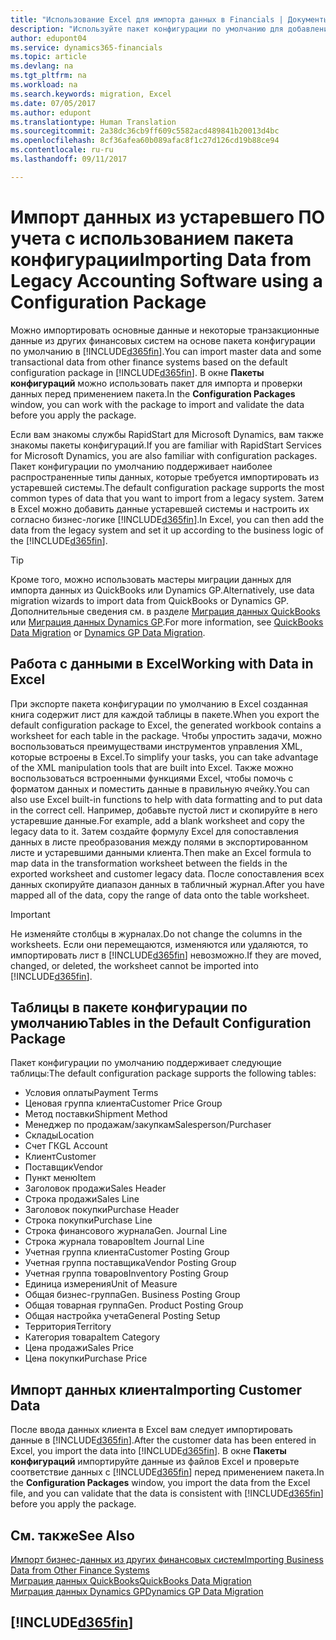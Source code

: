 ```yaml
---
title: "Использование Excel для импорта данных в Financials | Документы Майкрософт"
description: "Используйте пакет конфигурации по умолчанию для добавления данных в Excel и импорта данных обратно в Dynamics 365 for Financials."
author: edupont04
ms.service: dynamics365-financials
ms.topic: article
ms.devlang: na
ms.tgt_pltfrm: na
ms.workload: na
ms.search.keywords: migration, Excel
ms.date: 07/05/2017
ms.author: edupont
ms.translationtype: Human Translation
ms.sourcegitcommit: 2a38dc36cb9ff609c5582acd489841b20013d4bc
ms.openlocfilehash: 8cf36afea60b089afac8f1c27d126cd19b88ce94
ms.contentlocale: ru-ru
ms.lasthandoff: 09/11/2017

---
```

# <a name="importing-data-from-legacy-accounting-software-using-a-configuration-package"></a><span data-ttu-id="a6cb0-103">Импорт данных из устаревшего ПО учета с использованием пакета конфигурации</span><span class="sxs-lookup"><span data-stu-id="a6cb0-103">Importing Data from Legacy Accounting Software using a Configuration Package</span></span>
<span data-ttu-id="a6cb0-104">Можно импортировать основные данные и некоторые транзакционные данные из других финансовых систем на основе пакета конфигурации по умолчанию в [!INCLUDE[d365fin](includes/d365fin_md.md)].</span><span class="sxs-lookup"><span data-stu-id="a6cb0-104">You can import master data and some transactional data from other finance systems based on the default configuration package in [!INCLUDE[d365fin](includes/d365fin_md.md)].</span></span> <span data-ttu-id="a6cb0-105">В окне **Пакеты конфигураций** можно использовать пакет для импорта и проверки данных перед применением пакета.</span><span class="sxs-lookup"><span data-stu-id="a6cb0-105">In the **Configuration Packages** window, you can work with the package to import and validate the data before you apply the package.</span></span>  

<span data-ttu-id="a6cb0-106">Если вам знакомы службы RapidStart для Microsoft Dynamics, вам также знакомы пакеты конфигураций.</span><span class="sxs-lookup"><span data-stu-id="a6cb0-106">If you are familiar with RapidStart Services for Microsoft Dynamics, you are also familiar with configuration packages.</span></span> <span data-ttu-id="a6cb0-107">Пакет конфигурации по умолчанию поддерживает наиболее распространенные типы данных, которые требуется импортировать из устаревшей системы.</span><span class="sxs-lookup"><span data-stu-id="a6cb0-107">The default configuration package supports the most common types of data that you want to import from a legacy system.</span></span> <span data-ttu-id="a6cb0-108">Затем в Excel можно добавить данные устаревшей системы и настроить их согласно бизнес-логике [!INCLUDE[d365fin](includes/d365fin_md.md)].</span><span class="sxs-lookup"><span data-stu-id="a6cb0-108">In Excel, you can then add the data from the legacy system and set it up according to the business logic of the [!INCLUDE[d365fin](includes/d365fin_md.md)].</span></span>  

> [!TIP]  
>   <span data-ttu-id="a6cb0-109">Кроме того, можно использовать мастеры миграции данных для импорта данных из QuickBooks или Dynamics GP.</span><span class="sxs-lookup"><span data-stu-id="a6cb0-109">Alternatively, use data migration wizards to import data from QuickBooks or Dynamics GP.</span></span> <span data-ttu-id="a6cb0-110">Дополнительные сведения см. в разделе [Миграция данных QuickBooks](ui-extensions-quickbooks-data-migration.md) или [Миграция данных Dynamics GP](ui-extensions-dynamicsgp-data-migration.md).</span><span class="sxs-lookup"><span data-stu-id="a6cb0-110">For more information, see [QuickBooks Data Migration](ui-extensions-quickbooks-data-migration.md) or [Dynamics GP Data Migration](ui-extensions-dynamicsgp-data-migration.md).</span></span>  

## <a name="working-with-data-in-excel"></a><span data-ttu-id="a6cb0-111">Работа с данными в Excel</span><span class="sxs-lookup"><span data-stu-id="a6cb0-111">Working with Data in Excel</span></span>
<span data-ttu-id="a6cb0-112">При экспорте пакета конфигурации по умолчанию в Excel созданная книга содержит лист для каждой таблицы в пакете.</span><span class="sxs-lookup"><span data-stu-id="a6cb0-112">When you export the default configuration package to Excel, the generated workbook contains a worksheet for each table in the package.</span></span> <span data-ttu-id="a6cb0-113">Чтобы упростить задачи, можно воспользоваться преимуществами инструментов управления XML, которые встроены в Excel.</span><span class="sxs-lookup"><span data-stu-id="a6cb0-113">To simplify your tasks, you can take advantage of the XML manipulation tools that are built into Excel.</span></span> <span data-ttu-id="a6cb0-114">Также можно воспользоваться встроенными функциями Excel, чтобы помочь с форматом данных и поместить данные в правильную ячейку.</span><span class="sxs-lookup"><span data-stu-id="a6cb0-114">You can also use Excel built-in functions to help with data formatting and to put data in the correct cell.</span></span> <span data-ttu-id="a6cb0-115">Например, добавьте пустой лист и скопируйте в него устаревшие данные.</span><span class="sxs-lookup"><span data-stu-id="a6cb0-115">For example, add a blank worksheet and copy the legacy data to it.</span></span> <span data-ttu-id="a6cb0-116">Затем создайте формулу Excel для сопоставления данных в листе преобразования между полями в экспортированном листе и устаревшими данными клиента.</span><span class="sxs-lookup"><span data-stu-id="a6cb0-116">Then make an Excel formula to map data in the transformation worksheet between the fields in the exported worksheet and customer legacy data.</span></span> <span data-ttu-id="a6cb0-117">После сопоставления всех данных скопируйте диапазон данных в табличный журнал.</span><span class="sxs-lookup"><span data-stu-id="a6cb0-117">After you have mapped all of the data, copy the range of data onto the table worksheet.</span></span>  

> [!IMPORTANT]  
>  <span data-ttu-id="a6cb0-118">Не изменяйте столбцы в журналах.</span><span class="sxs-lookup"><span data-stu-id="a6cb0-118">Do not change the columns in the worksheets.</span></span> <span data-ttu-id="a6cb0-119">Если они перемещаются, изменяются или удаляются, то импортировать лист в [!INCLUDE[d365fin](includes/d365fin_md.md)] невозможно.</span><span class="sxs-lookup"><span data-stu-id="a6cb0-119">If they are moved, changed, or deleted, the worksheet cannot be imported into [!INCLUDE[d365fin](includes/d365fin_md.md)].</span></span>

## <a name="tables-in-the-default-configuration-package"></a><span data-ttu-id="a6cb0-120">Таблицы в пакете конфигурации по умолчанию</span><span class="sxs-lookup"><span data-stu-id="a6cb0-120">Tables in the Default Configuration Package</span></span>
<span data-ttu-id="a6cb0-121">Пакет конфигурации по умолчанию поддерживает следующие таблицы:</span><span class="sxs-lookup"><span data-stu-id="a6cb0-121">The default configuration package supports the following tables:</span></span>

-   <span data-ttu-id="a6cb0-122">Условия оплаты</span><span class="sxs-lookup"><span data-stu-id="a6cb0-122">Payment Terms</span></span>
-   <span data-ttu-id="a6cb0-123">Ценовая группа клиента</span><span class="sxs-lookup"><span data-stu-id="a6cb0-123">Customer Price Group</span></span>
-   <span data-ttu-id="a6cb0-124">Метод поставки</span><span class="sxs-lookup"><span data-stu-id="a6cb0-124">Shipment Method</span></span>
-   <span data-ttu-id="a6cb0-125">Менеджер по продажам/закупкам</span><span class="sxs-lookup"><span data-stu-id="a6cb0-125">Salesperson/Purchaser</span></span>
-   <span data-ttu-id="a6cb0-126">Склады</span><span class="sxs-lookup"><span data-stu-id="a6cb0-126">Location</span></span>
-   <span data-ttu-id="a6cb0-127">Счет ГК</span><span class="sxs-lookup"><span data-stu-id="a6cb0-127">GL Account</span></span>
-   <span data-ttu-id="a6cb0-128">Клиент</span><span class="sxs-lookup"><span data-stu-id="a6cb0-128">Customer</span></span>
-   <span data-ttu-id="a6cb0-129">Поставщик</span><span class="sxs-lookup"><span data-stu-id="a6cb0-129">Vendor</span></span>
-   <span data-ttu-id="a6cb0-130">Пункт меню</span><span class="sxs-lookup"><span data-stu-id="a6cb0-130">Item</span></span>
-   <span data-ttu-id="a6cb0-131">Заголовок продажи</span><span class="sxs-lookup"><span data-stu-id="a6cb0-131">Sales Header</span></span>
-   <span data-ttu-id="a6cb0-132">Строка продажи</span><span class="sxs-lookup"><span data-stu-id="a6cb0-132">Sales Line</span></span>
-   <span data-ttu-id="a6cb0-133">Заголовок покупки</span><span class="sxs-lookup"><span data-stu-id="a6cb0-133">Purchase Header</span></span>
-   <span data-ttu-id="a6cb0-134">Строка покупки</span><span class="sxs-lookup"><span data-stu-id="a6cb0-134">Purchase Line</span></span>
-   <span data-ttu-id="a6cb0-135">Строка финансового журнала</span><span class="sxs-lookup"><span data-stu-id="a6cb0-135">Gen. Journal Line</span></span>
-   <span data-ttu-id="a6cb0-136">Строка журнала товаров</span><span class="sxs-lookup"><span data-stu-id="a6cb0-136">Item Journal Line</span></span>
-   <span data-ttu-id="a6cb0-137">Учетная группа клиента</span><span class="sxs-lookup"><span data-stu-id="a6cb0-137">Customer Posting Group</span></span>
-   <span data-ttu-id="a6cb0-138">Учетная группа поставщика</span><span class="sxs-lookup"><span data-stu-id="a6cb0-138">Vendor Posting Group</span></span>
-   <span data-ttu-id="a6cb0-139">Учетная группа товаров</span><span class="sxs-lookup"><span data-stu-id="a6cb0-139">Inventory Posting Group</span></span>
-   <span data-ttu-id="a6cb0-140">Единица измерения</span><span class="sxs-lookup"><span data-stu-id="a6cb0-140">Unit of Measure</span></span>
-   <span data-ttu-id="a6cb0-141">Общая бизнес-группа</span><span class="sxs-lookup"><span data-stu-id="a6cb0-141">Gen. Business Posting Group</span></span>
-   <span data-ttu-id="a6cb0-142">Общая товарная группа</span><span class="sxs-lookup"><span data-stu-id="a6cb0-142">Gen. Product Posting Group</span></span>
-   <span data-ttu-id="a6cb0-143">Общая настройка учета</span><span class="sxs-lookup"><span data-stu-id="a6cb0-143">General Posting Setup</span></span>
-   <span data-ttu-id="a6cb0-144">Территория</span><span class="sxs-lookup"><span data-stu-id="a6cb0-144">Territory</span></span>
-   <span data-ttu-id="a6cb0-145">Категория товара</span><span class="sxs-lookup"><span data-stu-id="a6cb0-145">Item Category</span></span>
-   <span data-ttu-id="a6cb0-146">Цена продажи</span><span class="sxs-lookup"><span data-stu-id="a6cb0-146">Sales Price</span></span>
-   <span data-ttu-id="a6cb0-147">Цена покупки</span><span class="sxs-lookup"><span data-stu-id="a6cb0-147">Purchase Price</span></span>

## <a name="importing-customer-data"></a><span data-ttu-id="a6cb0-148">Импорт данных клиента</span><span class="sxs-lookup"><span data-stu-id="a6cb0-148">Importing Customer Data</span></span>
<span data-ttu-id="a6cb0-149">После ввода данных клиента в Excel вам следует импортировать данные в [!INCLUDE[d365fin](includes/d365fin_md.md)].</span><span class="sxs-lookup"><span data-stu-id="a6cb0-149">After the customer data has been entered in Excel, you import the data into [!INCLUDE[d365fin](includes/d365fin_md.md)].</span></span> <span data-ttu-id="a6cb0-150">В окне **Пакеты конфигураций** импортируйте данные из файлов Excel и проверьте соответствие данных с [!INCLUDE[d365fin](includes/d365fin_md.md)] перед применением пакета.</span><span class="sxs-lookup"><span data-stu-id="a6cb0-150">In the **Configuration Packages** window, you import the data from the Excel file, and you can validate that the data is consistent with [!INCLUDE[d365fin](includes/d365fin_md.md)] before you apply the package.</span></span>

## <a name="see-also"></a><span data-ttu-id="a6cb0-151">См. также</span><span class="sxs-lookup"><span data-stu-id="a6cb0-151">See Also</span></span>
[<span data-ttu-id="a6cb0-152">Импорт бизнес-данных из других финансовых систем</span><span class="sxs-lookup"><span data-stu-id="a6cb0-152">Importing Business Data from Other Finance Systems</span></span>](upload-data.md)  
[<span data-ttu-id="a6cb0-153">Миграция данных QuickBooks</span><span class="sxs-lookup"><span data-stu-id="a6cb0-153">QuickBooks Data Migration</span></span>](ui-extensions-quickbooks-data-migration.md)  
[<span data-ttu-id="a6cb0-154">Миграция данных Dynamics GP</span><span class="sxs-lookup"><span data-stu-id="a6cb0-154">Dynamics GP Data Migration</span></span>](ui-extensions-dynamicsgp-data-migration.md)  

## [!INCLUDE[d365fin](includes/free_trial_md.md)]

